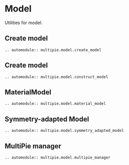 # Model

Utilities for model.

## Create model
```{eval-rst}
.. automodule:: multipie.model.create_model
```

## Create model
```{eval-rst}
.. automodule:: multipie.model.construct_model
```

## MaterialModel
```{eval-rst}
.. automodule:: multipie.model.material_model
```

## Symmetry-adapted Model
```{eval-rst}
.. automodule:: multipie.model.symmetry_adapted_model
```

## MultiPie manager
```{eval-rst}
.. automodule:: multipie.model.multipie_manager
```
